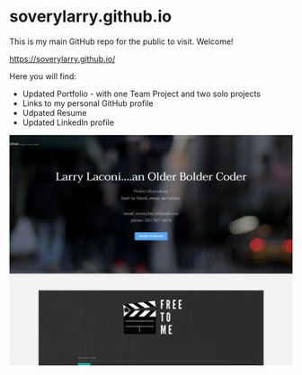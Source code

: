 # soverylarry.github.io
This is my main GitHub repo for the public to visit. Welcome!

https://soverylarry.github.io/

Here you will find:

- Updated Portfolio - with one Team Project and two solo projects
- Links to my personal GitHub profile
- Udpated Resume
- Updated LinkedIn profile


![Deployed page](https://github.com/soverylarry/soverylarry.github.io/blob/master/Portfolio%20homepage.png)



